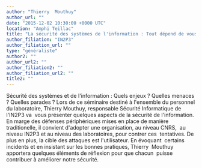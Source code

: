 ```yaml
---
author: "Thierry  Mouthuy"
author_url: ""
date: "2015-12-02 10:30:00 +0000 UTC"
location: "Amphi Teillac"
title: "La sécurité des systèmes de l'information : Tout dépend de vous !"
author_filiation: "IN2P3"
author_filiation_url: ""
type: "généraliste"
author2: ""
author_url2: ""
author_filiation2: ""
author_filiation_url2: ""
title2: ""
---
```

Sécurité des systèmes et de l'information : Quels enjeux ? Quelles menaces ? Quelles parades ?  Lors de ce séminaire destiné à l'ensemble du personnel du laboratoire, Thierry Mouthuy, responsable Sécurité Informatique de l'IN2P3 va  vous présenter quelques aspects de la sécurité de l'information.  En marge des défenses périphériques mises en place de manière  traditionelle, il convient d'adopter une organisation, au niveau CNRS,  au niveau IN2P3 et au niveau des laboratoires, pour contrer ces  tentatives.  De plus en plus, la cible des attaques est l'utilisateur. En évoquant  certains incidents et en insistant sur les bonnes pratiques, Thierry  Mouthuy apportera quelques éléments de réflexion pour que chacun  puisse contribuer à améliorer notre sécurité.
